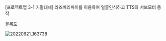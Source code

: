 [프로젝트랩 3-1 기말대체] 라즈베리파이를 이용하여 얼굴인식하고 TTS와 서보모터 동작

블록도

![20220621_163738](https://user-images.githubusercontent.com/90911211/174743620-acfcd21c-d78c-4475-a51a-493a654825d3.png)
